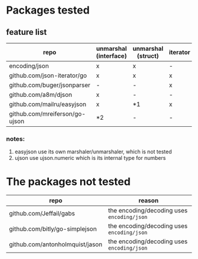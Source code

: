 # Packages tested

## feature list

| repo | unmarshal (interface) | unmarshal (struct) | iterator |
| -------------------------------------- |  - |  - |  - |
| encoding/json                          |  x |  x |  - |
| github.com/json-iterator/go            |  x |  x |  x |
| github.com/buger/jsonparser            |  - |  - |  x |
| github.com/a8m/djson                   |  x |  - |  - |
| github.com/mailru/easyjson             |  x | *1 |  x |
| github.com/mreiferson/go-ujson         | *2 |  - |  - |

### notes:
1. easyjson use its own marshaler/unmarshaler, which is not tested
2. ujson use ujson.numeric which is its internal type for numbers


# The packages not tested

| repo | reason |
| ------------------------------- | ------------------------------------------ |
| github.com/Jeffail/gabs         | the encoding/decoding uses `encoding/json` |
| github.com/bitly/go-simplejson  | the encoding/decoding uses `encoding/json` |
| github.com/antonholmquist/jason | the encoding/decoding uses `encoding/json` |